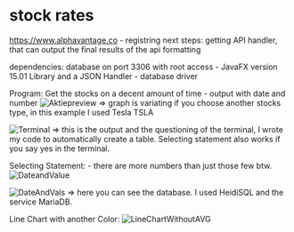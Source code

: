 # stock rates
https://www.alphavantage.co - registring
next steps: getting API
handler, that can output the final results of the api 
formatting

dependencies: database on port 3306 with root access - JavaFX version 15.01 Library and a JSON Handler - database driver

Program:
Get the stocks on a decent amount of time - output with date and number
![Aktiepreview](https://user-images.githubusercontent.com/56489878/104446456-c4cc9b00-559a-11eb-8e59-c36b5df8efe2.png) => graph is variating if you choose another stocks type, in this example I used Tesla TSLA

![Terminal](https://user-images.githubusercontent.com/56489878/104446481-cdbd6c80-559a-11eb-9cf5-955d689660e6.png) => this is the output and the questioning of the terminal, I wrote my code to automatically create a table. Selecting statement also works if you say yes in the terminal.

Selecting Statement: - there are more numbers than just those few btw.
![DateandValue](https://user-images.githubusercontent.com/56489878/106044150-a2309b00-60df-11eb-979a-e15eb4059ebc.png)

![DateAndVals](https://user-images.githubusercontent.com/56489878/106044958-b0cb8200-60e0-11eb-8ed3-d61ce1862df1.png) => here you can see the database. I used HeidiSQL and the service MariaDB.


Line Chart with another Color: ![LineChartWithoutAVG](https://user-images.githubusercontent.com/56489878/106044283-d0ae7600-60df-11eb-8577-3decf8253142.png)
